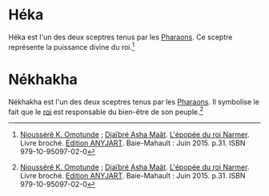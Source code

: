 <!-- TITLE: Sceptre -->
<!-- SUBTITLE: Présentation des sceptres afrcains -->

# Héka
Héka est l'un des deux sceptres tenus par les [Pharaons](/personnalite/per-aat). Ce sceptre représente la puissance divine du roi.[^1]

# Nékhakha
Nékhakha est l'un des deux sceptres tenus par les [Pharaons](/personnalite/per-aat). Il symbolise le fait que le [roi](/personnalite/per-aat) est responsable du bien-être de son peuple.[^1]


[^1]: [Nioussérê K. Omotunde](/personnalite/nioussere-kalala-omotunde) ; [Djaïbré Asha Maât](/personnalite/djaibre-asha-maat). [L'épopée du roi Narmer](ouvrages/l-epopee-du-roi-narmer). Livre broché. [Edition ANYJART](/organisme/anyjart). Baie-Mahault : Juin 2015. p.31. ISBN 979-10-95097-02-0